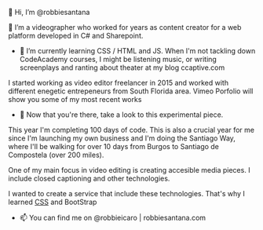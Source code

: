 👋 Hi, I’m @robbiesantana 

👀 I’m a videographer who worked for years as content creator for a web platform developed in C# and Sharepoint. 

- 🌱 I’m currently learning CSS / HTML and JS. When I'm not tackling down CodeAcademy courses, I might be listening music, or writing screenplays and ranting about theater at my blog ccaptive.com

I started working as video editor freelancer in 2015 and worked with different enegetic entrepeneurs from South Florida area. Vimeo Porfolio will show you some of my most recent works

-  🌁 Now that you're there, take a look to this experimental piece.

This year I'm completing 100 days of code. This is also a crucial year for me since I'm launching my own business and I'm doing the Santiago Way, where I'll be walking for over 10 days from Burgos to Santiago de Compostela (over 200 miles).

One of my main focus in video editing is creating accesible media pieces. I include closed captioning and other technologies.

I wanted to create a service that include these technologies. That's why I learned [CSS](http://wikipedia.org/css) and BootStrap

- 📫 You can find me on @robbieicaro | robbiesantana.com
